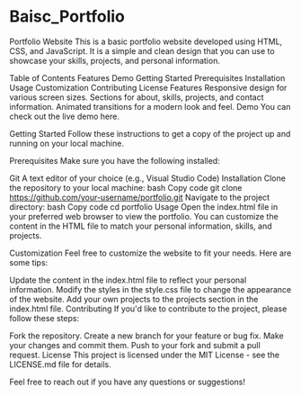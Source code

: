 # Baisc_Portfolio
Portfolio Website
This is a basic portfolio website developed using HTML, CSS, and JavaScript. It is a simple and clean design that you can use to showcase your skills, projects, and personal information.

Table of Contents
Features
Demo
Getting Started
Prerequisites
Installation
Usage
Customization
Contributing
License
Features
Responsive design for various screen sizes.
Sections for about, skills, projects, and contact information.
Animated transitions for a modern look and feel.
Demo
You can check out the live demo here.

Getting Started
Follow these instructions to get a copy of the project up and running on your local machine.

Prerequisites
Make sure you have the following installed:

Git
A text editor of your choice (e.g., Visual Studio Code)
Installation
Clone the repository to your local machine:
bash
Copy code
git clone https://github.com/your-username/portfolio.git
Navigate to the project directory:
bash
Copy code
cd portfolio
Usage
Open the index.html file in your preferred web browser to view the portfolio. You can customize the content in the HTML file to match your personal information, skills, and projects.

Customization
Feel free to customize the website to fit your needs. Here are some tips:

Update the content in the index.html file to reflect your personal information.
Modify the styles in the style.css file to change the appearance of the website.
Add your own projects to the projects section in the index.html file.
Contributing
If you'd like to contribute to the project, please follow these steps:

Fork the repository.
Create a new branch for your feature or bug fix.
Make your changes and commit them.
Push to your fork and submit a pull request.
License
This project is licensed under the MIT License - see the LICENSE.md file for details.

Feel free to reach out if you have any questions or suggestions!
